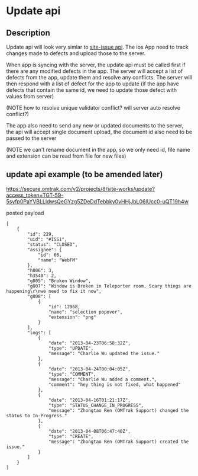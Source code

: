 Update api
==========

Description
-----------

Update api will look very simlar to [site-issue api](site-issue.md).  The ios App need to track changes made to defects and upload those to 
the server.

When app is syncing with the server, the update api must be called first if there are any modified defects in the app.  The server will
accept a list of defects from the app, update them and resolve any conflicts.  The server will then respond with a list of defect for 
the app to update (if the app have defects that contain the same id, we need to update those defect with values from server)

(NOTE how to resolve unique validator conflict? will server auto resolve conflict?)

The app also need to send any new or updated documents to the server, the api will accept single document upload, the document id also need
to be passed to the server 

(NOTE we can't rename document in the app, so we only need id, file name and extension can be read from file for new files)

update api example (to be amended later)
----------------------------------------

https://secure.omtrak.com/v2/projects/8/site-works/update?access_token=TGT-59-5syfp0PaYVBLLldwsQeGYzg5ZDeDdTebbky0vHHjJbL06lUcc0-uQT19h4w

posted payload

    [
        {
            "id": 229,
            "uid": "#ISS1",
            "status": "CLOSED",
            "assignee": {
                "id": 66,
                "name": "WebFM"
            },
            "h806": 3,
            "h3540": 2,
            "g805": "Broken Window",
            "g807": "Window is Broken in Teleporter room, Scary things are happening\r\nwe need to fix it now",
            "g808": [
                {
                    "id": 12968,
                    "name": "selection popover",
                    "extension": "png"
                }
            ],
            "logs": [
                {
                    "date": "2013-04-23T06:58:32Z",
                    "type": "UPDATE",
                    "message": "Charlie Wu updated the issue."
                },
                {
                    "date": "2013-04-24T00:04:05Z",
                    "type": "COMMENT",
                    "message": "Charlie Wu added a comment.",
                    "comment": "hey thing is not fixed, what happened"
                },
                {
                    "date": "2013-04-16T01:21:17Z",
                    "type": "STATUS_CHANGE_IN_PROGRESS",
                    "message": "Zhongtao Ren (OMTrak Support) changed the status to In-Progress."
                },
                {
                    "date": "2013-04-08T06:47:40Z",
                    "type": "CREATE",
                    "message": "Zhongtao Ren (OMTrak Support) created the issue."
                }
            ]
        }
    ]



